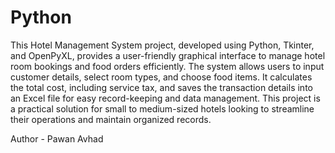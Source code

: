 # Python
This Hotel Management System project, developed using Python, Tkinter, and OpenPyXL, provides a user-friendly graphical interface to manage hotel room bookings and food orders efficiently. The system allows users to input customer details, select room types, and choose food items. It calculates the total cost, including service tax, and saves the transaction details into an Excel file for easy record-keeping and data management. This project is a practical solution for small to medium-sized hotels looking to streamline their operations and maintain organized records.

Author - Pawan Avhad
